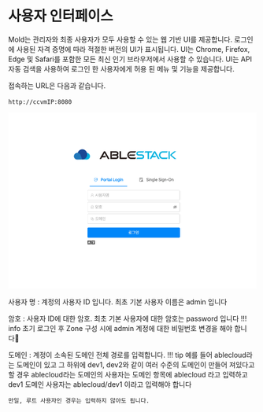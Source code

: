 # 사용자 인터페이스
Mold는 관리자와 최종 사용자가 모두 사용할 수 있는 웹 기반 UI를 제공합니다. 로그인에 사용된 자격 증명에 따라 적절한 버전의 UI가 표시됩니다. UI는 Chrome, Firefox, Edge 및 Safari를 포함한 모든 최신 인기 브라우저에서 사용할 수 있습니다. UI는 API 자동 검색을 사용하여 로그인 한 사용자에게 허용 된 메뉴 및 기능을 제공합니다.

접속하는 URL은 다음과 같습니다.

 `http://ccvmIP:8080`

![mold-login-webui](../../assets/images/mold_login_webUI.png)

사용자 명 : 계정의 사용자 ID 입니다. 최초 기본 사용자 이름은 admin 입니다

암호 : 사용자 ID에 대한 암호. 최초 기본 사용자에 대한 암호는 password 입니다
!!! info
    초기 로그인 후 Zone 구성 시에 admin 계정에 대한 비밀번호 변경을 해야 합니다

도메인 : 계정이 소속된 도메인 전체 경로를 입력합니다. 
!!! tip
    예를 들어 ablecloud라는 도메인이 있고 그 하위에 dev1, dev2와 같이 여러 수준의 도메인이 만들어 져있다고 할 경우 ablecloud라는 도메인의 사용자는 도메인 항목에 ablecloud 라고 입력하고 dev1 도메인 사용자는 ablecloud/dev1 이라고 입력해야 합니다
    
    만일, 루트 사용자인 경우는 입력하지 않아도 됩니다.



